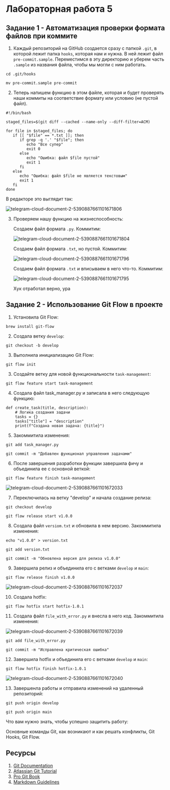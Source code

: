 # Лабораторная работа 5

## Задание 1 - Автоматизация проверки формата файлов при коммите

1. Каждый репозиторий на GitHub создается сразу с папкой ```.git```, в которой лежит папка ```hooks```, которая нам и нужна. В ней лежит файл ```pre-commit.sample```. Переместимся в эту директорию и уберем часть ```.sample``` из названия файла, чтобы мы могли с ним работать.

```
cd .git/hooks
```

```
mv pre-commit.sample pre-commit
```

2. Теперь напишем функцию в этом файле, которая и будет проверять наши коммиты на соответствие формату или условию (не пустой файл).

```
#!/bin/bash

staged_files=$(git diff --cached --name-only --diff-filter=ACM)

for file in $staged_files; do
   if [[ "$file" == *.txt ]]; then
      if grep -q '.' "$file"; then
         echo "Все супер"
         exit 0
      else
         echo "Ошибка: файл $file пустой"
         exit 1
      fi
   else
      echo "Ошибка: файл $file не является текстовым"
      exit 1
   fi
done
```

В редакторе это выглядит так:

![telegram-cloud-document-2-5390887661101671806](https://github.com/user-attachments/assets/434d1850-99ce-4562-92f2-4c310715159c)

3. Проверяем нашу функцию на жизнеспособность:

   Создаем файл формата ```.py```. Коммитим:

   ![telegram-cloud-document-2-5390887661101671804](https://github.com/user-attachments/assets/e81389af-f7b7-4c23-826a-5af11debfee4)

   Создаем файл формата ```.txt```, но пустой. Коммитим:

   ![telegram-cloud-document-2-5390887661101671796](https://github.com/user-attachments/assets/8a395a53-09b8-4685-8693-b55a3b628148)

   Создаем файл формата ```.txt``` и вписываем в него что-то. Коммитим:

   ![telegram-cloud-document-2-5390887661101671795](https://github.com/user-attachments/assets/a694e38d-5875-466b-baa0-b5e4442b6bb0)

   Хук отработал верно, ура


## Задание 2 - Использование Git Flow в проекте

1. Установила Git Flow:

```
brew install git-flow
```

2. Создала ветку ```develop```:

```
git checkout -b develop
```

3. Выполнила инициализацию Git Flow:
   
```
git flow init
```

3. Создайте ветку для новой функциональности ```task-management```:

```
git flow feature start task-management
```

4. Создала файл task_manager.py и записала в него следующую функцию:

```
def create_task(title, description):
    # Логика создания задачи
    tasks = {}
    tasks["title"] = "description"
    print(f"Создана новая задача: {title}")
```

5. Закоммитила изменения:

```
git add task_manager.py
```
```
git commit -m "Добавлен функционал управления задачами"
```

6. После завершения разработки функции завершила фичу и объединила ее с основной веткой:

```
git flow feature finish task-management

```

![telegram-cloud-document-2-5390887661101672033](https://github.com/user-attachments/assets/95db6626-ea67-4aa1-8242-55c13eb95cfd)


7. Переключилась на ветку "develop" и начала создание релиза:

```
git checkout develop
```
```
git flow release start v1.0.0
```

8. Создала файл ```versiom.txt``` и обновила в нем версию. Закоммитила изменения:

```
echo "v1.0.0" > version.txt
```
```
git add version.txt
```
```
git commit -m "Обновлена версия для релиза v1.0.0"
```

9. Завершила релиз и объединила его с ветками ```develop``` и ```main```:

```
git flow release finish v1.0.0
```

![telegram-cloud-document-2-5390887661101672037](https://github.com/user-attachments/assets/17ea944f-f4ec-4ee8-a134-8bcd5ee2154d)


10. Создала hotfix:

```
git flow hotfix start hotfix-1.0.1
```

11. Создала файл ```file_with_error.py``` и внесла в него код. Закоммитила изменения:

![telegram-cloud-document-2-5390887661101672039](https://github.com/user-attachments/assets/8b703742-5666-4ee7-ba98-b5e814780205)

```
git add file_with_error.py
```
```
git commit -m "Исправлена критическая ошибка"
```

12. Завершила hotfix и объединила его с ветками ```develop``` и ```main```:

```
git flow hotfix finish hotfix-1.0.1
```

![telegram-cloud-document-2-5390887661101672040](https://github.com/user-attachments/assets/78b618c2-8015-40b5-9a7b-0e4a8d4c2f17)


13. Завершенла работы и отправила изменений на удаленный репозиторий:

```
git push origin develop
```
```
git push origin main

```








Что вам нужно знать, чтобы успешно защитить работу:

Основные команды Git, как возникают и как решать конфликты, Git Hooks, Git Flow. 

## Ресурсы

1. [Git Documentation](https://git-scm.com/doc)
2. [Atlassian Git Tutorial](https://www.atlassian.com/git/tutorials)
3. [Pro Git Book](https://git-scm.com/book/en/v2)
4. [Markdown Guidelines](https://docs.github.com/ru/get-started/writing-on-github/getting-started-with-writing-and-formatting-on-github/basic-writing-and-formatting-syntax)
